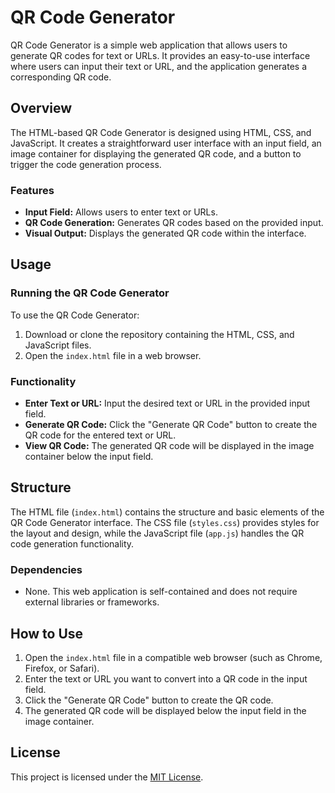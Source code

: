 # QR Code Generator

QR Code Generator is a simple web application that allows users to generate QR codes for text or URLs. It provides an easy-to-use interface where users can input their text or URL, and the application generates a corresponding QR code.

## Overview

The HTML-based QR Code Generator is designed using HTML, CSS, and JavaScript. It creates a straightforward user interface with an input field, an image container for displaying the generated QR code, and a button to trigger the code generation process.

### Features

- **Input Field:** Allows users to enter text or URLs.
- **QR Code Generation:** Generates QR codes based on the provided input.
- **Visual Output:** Displays the generated QR code within the interface.

## Usage

### Running the QR Code Generator

To use the QR Code Generator:
1. Download or clone the repository containing the HTML, CSS, and JavaScript files.
2. Open the `index.html` file in a web browser.

### Functionality

- **Enter Text or URL:** Input the desired text or URL in the provided input field.
- **Generate QR Code:** Click the "Generate QR Code" button to create the QR code for the entered text or URL.
- **View QR Code:** The generated QR code will be displayed in the image container below the input field.

## Structure

The HTML file (`index.html`) contains the structure and basic elements of the QR Code Generator interface. The CSS file (`styles.css`) provides styles for the layout and design, while the JavaScript file (`app.js`) handles the QR code generation functionality.

### Dependencies

- None. This web application is self-contained and does not require external libraries or frameworks.

## How to Use

1. Open the `index.html` file in a compatible web browser (such as Chrome, Firefox, or Safari).
2. Enter the text or URL you want to convert into a QR code in the input field.
3. Click the "Generate QR Code" button to create the QR code.
4. The generated QR code will be displayed below the input field in the image container.

## License

This project is licensed under the [MIT License](LICENSE).
